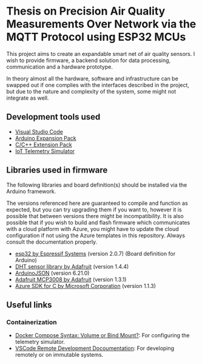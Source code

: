 # Thesis on Precision Air Quality Measurements Over Network via the MQTT Protocol using ESP32 MCUs

This project aims to create an expandable smart net of air quality sensors. I wish to provide firmware, a backend solution for data processing, communication and a hardware prototype.

In theory almost all the hardware, software and infrastructure can be swapped out if one complies with the interfaces described in the project, but due to the nature and complexity of the system, some might not integrate as well.

## Development tools used

- [Visual Studio Code](https://code.visualstudio.com/)
- [Arduino Expansion Pack](https://marketplace.visualstudio.com/items?itemName=mpty.pack-arduino)
- [C/C++ Extension Pack](https://marketplace.visualstudio.com/items?itemName=ms-vscode.cpptools-extension-pack)
- [IoT Telemetry Simulator](https://github.com/azure-samples/iot-telemetry-simulator/tree/master/)

## Libraries used in firmware

The following libraries and board definition(s) should be installed via the Arduino framework.

The versions referenced here are guaranteed to compile and function as expected, but you can try upgrading them if you want to, however it is possible that between versions there might be incompatibility. It is also possible that if you wish to build and flash firmware which communicates with a cloud platform with Azure, you might have to update the cloud configuration if not using the Azure templates in this repository. Always consult the documentation properly.

- [esp32 by Espressif Systems](https://github.com/espressif/arduino-esp32) (version 2.0.7) (Board definition for Arduino)
- [DHT sensor library by Adafruit](https://github.com/adafruit/DHT-sensor-library) (version 1.4.4)
- [ArduinoJSON](https://github.com/bblanchon/ArduinoJson) (version 6.21.0)
- [Adafruit MCP3008 by Adafruit](https://github.com/adafruit/Adafruit_MCP3008) (version 1.3.1)
- [Azure SDK for C by Microsoft Corporation](https://github.com/Azure/azure-sdk-for-c) (version 1.1.3)

## Useful links

### Containerization

- [Docker Compose Syntax: Volume or Bind Mount?](https://maximorlov.com/docker-compose-syntax-volume-or-bind-mount/): For configuring the telemetry simulator.
- [VSCode Remote Development Docoumentation](https://code.visualstudio.com/api/advanced-topics/remote-extensions#architecture-and-extension-types): For developing remotely or on immutable systems.